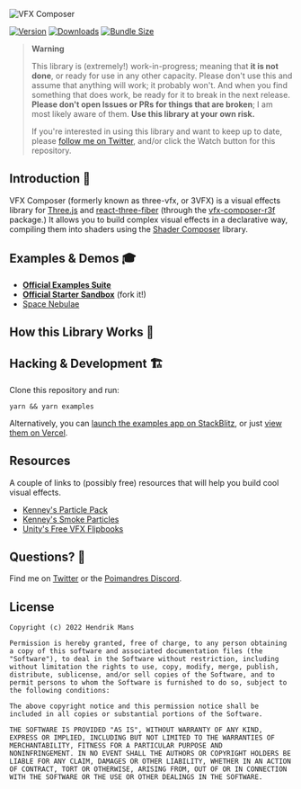 ![VFX Composer](https://user-images.githubusercontent.com/1061/181590577-6a51b542-eb11-429e-9fae-35ecc949d0df.jpg)

[![Version](https://img.shields.io/npm/v/vfx-composer?style=for-the-badge)](https://www.npmjs.com/package/vfx-composer)
[![Downloads](https://img.shields.io/npm/dt/vfx-composer.svg?style=for-the-badge)](https://www.npmjs.com/package/vfx-composer)
[![Bundle Size](https://img.shields.io/bundlephobia/min/vfx-composer?label=bundle%20size&style=for-the-badge)](https://bundlephobia.com/result?p=vfx-composer)

> **Warning**
>
> This library is (extremely!) work-in-progress; meaning that **it is not done**, or ready for use in any other capacity. Please don't use this and assume that anything will work; it probably won't. And when you find something that does work, be ready for it to break in the next release. **Please don't open Issues or PRs for things that are broken**; I am most likely aware of them. **Use this library at your own risk.**
>
> If you're interested in using this library and want to keep up to date, please [follow me on Twitter](https://twitter.com/hmans), and/or click the Watch button for this repository.

## Introduction 👋

VFX Composer (formerly known as three-vfx, or 3VFX) is a visual effects library for [Three.js](https://threejs.org/) and [react-three-fiber](https://github.com/pmndrs/react-three-fiber) (through the [vfx-composer-r3f](https://github.com/hmans/vfx-composer/tree/main/packages/vfx-composer-r3f) package.) It allows you to build complex visual effects in a declarative way, compiling them into shaders using the [Shader Composer](https://github.com/hmans/shader-composer) library.

## Examples & Demos 🎓

- **[Official Examples Suite](https://three-vfx-examples.vercel.app/)**
- **[Official Starter Sandbox](https://codesandbox.io/s/github/hmans/three-vfx-starter?file=/src/Effect.js)** (fork it!)
- [Space Nebulae](https://codesandbox.io/s/vfx-space-just-the-nebulae-xv9bqm?file=/src/App.js)

## How this Library Works 🥳

## Hacking & Development 🏗

Clone this repository and run:

```
yarn && yarn examples
```

Alternatively, you can [launch the examples app on StackBlitz](https://stackblitz.com/github/hmans/three-vfx), or just [view them on Vercel](https://vfx-examples.vercel.app/).

## Resources

A couple of links to (possibly free) resources that will help you build cool visual effects.

- [Kenney's Particle Pack](https://www.kenney.nl/assets/particle-pack)
- [Kenney's Smoke Particles](https://www.kenney.nl/assets/smoke-particles)
- [Unity's Free VFX Flipbooks](https://blog.unity.com/technology/free-vfx-image-sequences-flipbooks)

## Questions? 💬

Find me on [Twitter](https://twitter.com/hmans) or the [Poimandres Discord](https://discord.gg/aAYjm2p7c7).

## License

```
Copyright (c) 2022 Hendrik Mans

Permission is hereby granted, free of charge, to any person obtaining
a copy of this software and associated documentation files (the
"Software"), to deal in the Software without restriction, including
without limitation the rights to use, copy, modify, merge, publish,
distribute, sublicense, and/or sell copies of the Software, and to
permit persons to whom the Software is furnished to do so, subject to
the following conditions:

The above copyright notice and this permission notice shall be
included in all copies or substantial portions of the Software.

THE SOFTWARE IS PROVIDED "AS IS", WITHOUT WARRANTY OF ANY KIND,
EXPRESS OR IMPLIED, INCLUDING BUT NOT LIMITED TO THE WARRANTIES OF
MERCHANTABILITY, FITNESS FOR A PARTICULAR PURPOSE AND
NONINFRINGEMENT. IN NO EVENT SHALL THE AUTHORS OR COPYRIGHT HOLDERS BE
LIABLE FOR ANY CLAIM, DAMAGES OR OTHER LIABILITY, WHETHER IN AN ACTION
OF CONTRACT, TORT OR OTHERWISE, ARISING FROM, OUT OF OR IN CONNECTION
WITH THE SOFTWARE OR THE USE OR OTHER DEALINGS IN THE SOFTWARE.
```
